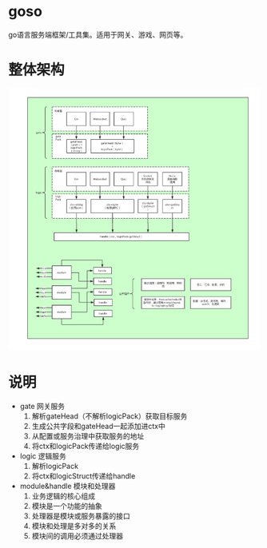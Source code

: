 # goso

go语言服务端框架/工具集。适用于网关、游戏、网页等。

# 整体架构
![](/docs/jpg/整体架构.jpg)

# 说明
- gate 网关服务
    1. 解析gateHead（不解析logicPack）获取目标服务
    2. 生成公共字段和gateHead一起添加进ctx中
    3. 从配置或服务治理中获取服务的地址
    4. 将ctx和logicPack传递给logic服务
- logic 逻辑服务
    1. 解析logicPack
    2. 将ctx和logicStruct传递给handle
- module&handle 模块和处理器
    1. 业务逻辑的核心组成
    2. 模块是一个功能的抽象
    3. 处理器是模块或服务暴露的接口
    4. 模块和处理是多对多的关系
    5. 模块间的调用必须通过处理器
    